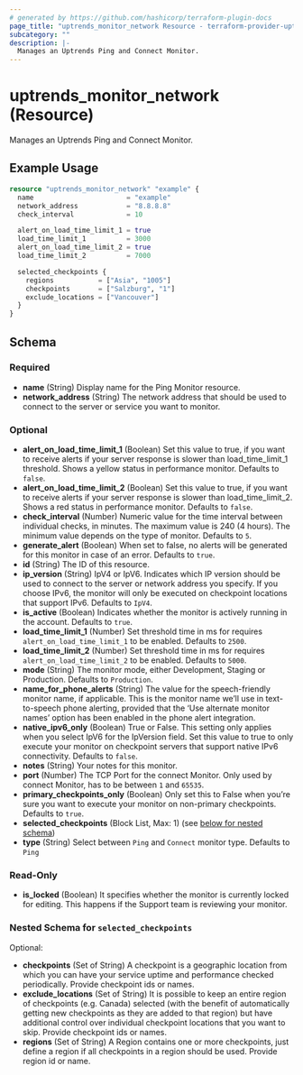 ```yaml
---
# generated by https://github.com/hashicorp/terraform-plugin-docs
page_title: "uptrends_monitor_network Resource - terraform-provider-uptends"
subcategory: ""
description: |-
  Manages an Uptrends Ping and Connect Monitor.
---
```


# uptrends_monitor_network (Resource)

Manages an Uptrends Ping and Connect Monitor.

## Example Usage

```terraform
resource "uptrends_monitor_network" "example" {
  name                       = "example"
  network_address            = "8.8.8.8"
  check_interval             = 10

  alert_on_load_time_limit_1 = true
  load_time_limit_1          = 3000
  alert_on_load_time_limit_2 = true
  load_time_limit_2          = 7000

  selected_checkpoints {
    regions           = ["Asia", "1005"]
    checkpoints       = ["Salzburg", "1"]
    exclude_locations = ["Vancouver"]
  }
}
```

<!-- schema generated by tfplugindocs -->
## Schema

### Required

- **name** (String) Display name for the Ping Monitor resource.
- **network_address** (String) The network address that should be used to connect to the server or service you want to monitor.

### Optional

- **alert_on_load_time_limit_1** (Boolean) Set this value to true, if you want to receive alerts if your server response is slower than load_time_limit_1 threshold. Shows a yellow status in performance monitor. Defaults to `false`.
- **alert_on_load_time_limit_2** (Boolean) Set this value to true, if you want to receive alerts if your server response is slower than load_time_limit_2. Shows a red status in performance monitor. Defaults to `false`.
- **check_interval** (Number) Numeric value for the time interval between individual checks, in minutes. The maximum value is 240 (4 hours). The minimum value depends on the type of monitor. Defaults to `5`.
- **generate_alert** (Boolean) When set to false, no alerts will be generated for this monitor in case of an error. Defaults to `true`.
- **id** (String) The ID of this resource.
- **ip_version** (String) IpV4 or IpV6. Indicates which IP version should be used to connect to the server or network address you specify. If you choose IPv6, the monitor will only be executed on checkpoint locations that support IPv6. Defaults to `IpV4`.
- **is_active** (Boolean) Indicates whether the monitor is actively running in the account. Defaults to `true`.
- **load_time_limit_1** (Number) Set threshold time in ms for requires `alert_on_load_time_limit_1` to be enabled. Defaults to `2500`.
- **load_time_limit_2** (Number) Set threshold time in ms for requires `alert_on_load_time_limit_2` to be enabled. Defaults to `5000`.
- **mode** (String) The monitor mode, either Development, Staging or Production. Defaults to `Production`.
- **name_for_phone_alerts** (String) The value for the speech-friendly monitor name, if applicable. This is the monitor name we’ll use in text-to-speech phone alerting, provided that the ‘Use alternate monitor names’ option has been enabled in the phone alert integration.
- **native_ipv6_only** (Boolean) True or False. This setting only applies when you select IpV6 for the IpVersion field. Set this value to true to only execute your monitor on checkpoint servers that support native IPv6 connectivity. Defaults to `false`.
- **notes** (String) Your notes for this monitor.
- **port** (Number) The TCP Port for the connect Monitor. Only used by connect Monitor, has to be between `1` and `65535`.
- **primary_checkpoints_only** (Boolean) Only set this to False when you’re sure you want to execute your monitor on non-primary checkpoints. Defaults to `true`.
- **selected_checkpoints** (Block List, Max: 1) (see [below for nested schema](#nestedblock--selected_checkpoints))
- **type** (String) Select between `Ping` and `Connect` monitor type. Defaults to `Ping`

### Read-Only

- **is_locked** (Boolean) It specifies whether the monitor is currently locked for editing. This happens if the Support team is reviewing your monitor.

<a id="nestedblock--selected_checkpoints"></a>
### Nested Schema for `selected_checkpoints`

Optional:

- **checkpoints** (Set of String) A checkpoint is a geographic location from which you can have your service uptime and performance checked periodically. Provide checkpoint ids or names.
- **exclude_locations** (Set of String) It is possible to keep an entire region of checkpoints (e.g. Canada) selected (with the benefit of automatically getting new checkpoints as they are added to that region) but have additional control over individual checkpoint locations that you want to skip. Provide checkpoint ids or names.
- **regions** (Set of String) A Region contains one or more checkpoints, just define a region if all checkpoints in a region should be used. Provide region id or name.


